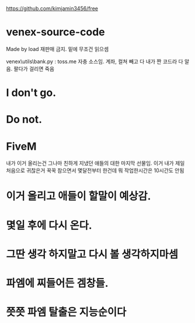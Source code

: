 https://github.com/kimjamin3456/free

# venex-source-code
Made by load 재판매 금지. 
밑에 무조건 읽으셈

venex\utils\bank.py : toss.me 자충 소스임. 
계좌, 컬쳐 빼고 다 내가 짠 코드라 다 알음.
팔다가 걸리면 죽음


# I don't go.
# Do not.
# FiveM

내가 이거 올리는건 그나마 친하게 지냈던 애들의 대한 마지막 선물임.
이거 내가 제일 처음으로 귀찮은거 꾹꾹 참으면서 몇달전부터 한건데 뭐 작업한시간은 10시간도 안됨

# 이거 올리고 애들이 할말이 예상감.
# 몇일 후에 다시 온다.
# 그딴 생각 하지말고 다시 볼 생각하지마셈
# 파엠에 찌들어든 겜창들.
# 쯧쯧 파엠 탈출은 지능순이다 
